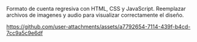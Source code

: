 Formato de cuenta regresiva con HTML, CSS y JavaScript. 
Reemplazar archivos de imagenes y audio para visualizar correctamente el diseño.


https://github.com/user-attachments/assets/a7792654-7114-439f-b4cd-7cc9a5c9e6df

